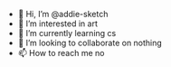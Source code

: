 - 👋 Hi, I’m @addie-sketch
- 👀 I’m interested in art
- 🌱 I’m currently learning cs
- 💞️ I’m looking to collaborate on nothing
- 📫 How to reach me no

<!---
addie-sketch/addie-sketch is a ✨ special ✨ repository because its `README.md` (this file) appears on your GitHub profile.
You can click the Preview link to take a look at your changes.
--->
